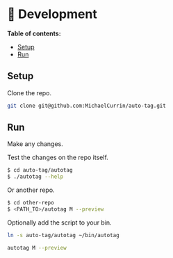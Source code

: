 # 🚧 Development

**Table of contents:**

- [Setup](#setup)
- [Run](#run)


## Setup

Clone the repo.

```sh
git clone git@github.com:MichaelCurrin/auto-tag.git
```


## Run

Make any changes.


Test the changes on the repo itself.

```sh
$ cd auto-tag/autotag
$ ./autotag --help
```

Or another repo.

```sh
$ cd other-repo
$ <PATH_TO>/autotag M --preview
```

Optionally add the script to your bin.

```sh
ln -s auto-tag/autotag ~/bin/autotag
```

```sh
autotag M --preview
```
